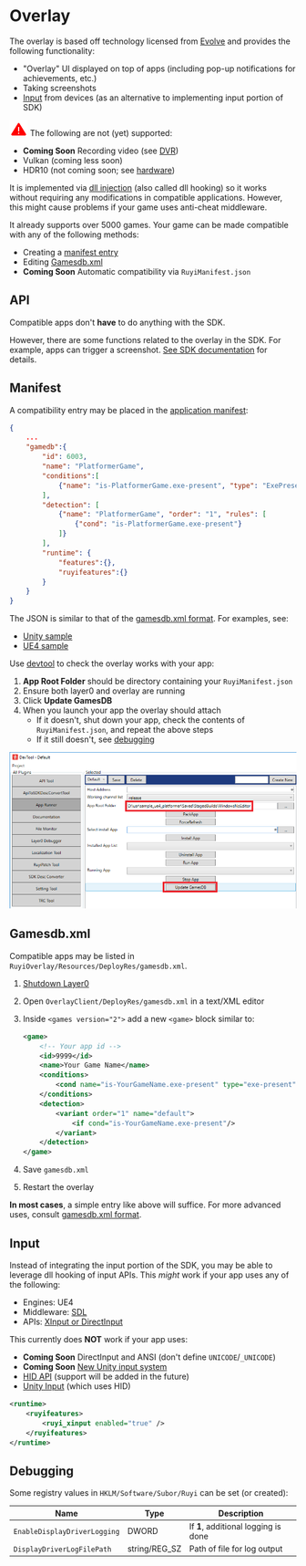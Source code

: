 # Overlay

The overlay is based off technology licensed from [Evolve](www.evolvehq.com) and provides the following functionality:  

* "Overlay" UI displayed on top of apps (including pop-up notifications for achievements, etc.)
* Taking screenshots
* [Input](#input) from devices (as an alternative to implementing input portion of SDK)

![](/docs/img/warning.png) The following are not (yet) supported:  

* __Coming Soon__ Recording video (see [DVR](dvr.md))
* Vulkan (coming less soon)
* HDR10 (not coming soon; see [hardware](hardware.md))

It is implemented via [dll injection](https://en.wikipedia.org/wiki/DLL_injection) (also called dll hooking) so it works without requiring any modifications in compatible applications.  However, this might cause problems if your game uses anti-cheat middleware.

It already supports over 5000 games.  Your game can be made compatible with any of the following methods:
- Creating a [manifest entry](#manifest)
- Editing [Gamesdb.xml](#gamesdb.xml)
- __Coming Soon__ Automatic compatibility via `RuyiManifest.json`

## API

Compatible apps don't __have__ to do anything with the SDK.

However, there are some functions related to the overlay in the SDK.  For example, apps can trigger a screenshot.  [See SDK documentation](https://subor.github.io/api/cs/en-US/html/609b22ad-556e-51d2-22a5-112ae52e4d9c.htm) for details.

## Manifest

A compatibility entry may be placed in the [application manifest](app_metadata.md):

```json
{
    ...
    "gamedb":{
        "id": 6003,
        "name": "PlatformerGame",
        "conditions":[
            {"name": "is-PlatformerGame.exe-present", "type": "ExePresent", "additionalArg": "PlatformerGame.exe"}
        ],
        "detection": [
            {"name": "PlatformerGame", "order": "1", "rules": [
                {"cond": "is-PlatformerGame.exe-present"}
            ]}
        ],
        "runtime": {
            "features":{},
            "ruyifeatures":{}
        }
    }
}
```

The JSON is similar to that of the [gamesdb.xml format](gamesdb_format.md).  For examples, see:  

- [Unity sample](https://github.com/subor/sample_unity_space_shooter/blob/master/Pack/RuyiManifest.json)
- [UE4 sample](https://github.com/subor/sample_ue4_platformer/blob/master/Pack/RuyiManifest.json)

Use [devtool](devtool) to check the overlay works with your app:

1. __App Root Folder__ should be directory containing your `RuyiManifest.json`
1. Ensure both layer0 and overlay are running
1. Click __Update GamesDB__
1. When you launch your app the overlay should attach
    - If it doesn't, shut down your app, check the contents of `RuyiManifest.json`, and repeat the above steps
    - If it still doesn't, see [debugging](#debugging)

![](/docs/img/devtool_update_gamesdb.png)


## Gamesdb.xml

Compatible apps may be listed in `RuyiOverlay/Resources/DeployRes/gamesdb.xml`.

1. [Shutdown Layer0](layer0.md)
1. Open `OverlayClient/DeployRes/gamesdb.xml` in a text/XML editor
1. Inside `<games version="2">` add a new `<game>` block similar to:

    ```xml
    <game>
        <!-- Your app id -->
        <id>9999</id> 
        <name>Your Game Name</name>
        <conditions>
            <cond name="is-YourGameName.exe-present" type="exe-present" exe="YourGameName.exe"/>
        </conditions>
        <detection>
            <variant order="1" name="default">
                <if cond="is-YourGameName.exe-present"/>
            </variant>
        </detection>
    </game>
    ```

1. Save `gamesdb.xml`
1. Restart the overlay

__In most cases__, a simple entry like above will suffice.  For more advanced uses, consult [gamesdb.xml format](gamesdb_format.md).

## Input

Instead of integrating the input portion of the SDK, you may be able to leverage dll hooking of input APIs.  This _might_ work if your app uses any of the following:

- Engines: UE4
- Middleware: [SDL](http://libsdl.org/)
- APIs: [XInput or DirectInput](https://docs.microsoft.com/en-us/windows/desktop/xinput/xinput-and-directinput)

This currently does __NOT__ work if your app uses:
- __Coming Soon__ DirectInput and ANSI (don't define `UNICODE`/`_UNICODE`)
- __Coming Soon__ [New Unity input system](https://github.com/Unity-Technologies/InputSystem)
- [HID API](https://docs.microsoft.com/en-us/windows-hardware/drivers/hid/introduction-to-hid-concepts) (support will be added in the future)
- [Unity Input](https://docs.unity3d.com/ScriptReference/Input.html) (which uses HID)


```xml
<runtime>
    <ruyifeatures>
        <ruyi_xinput enabled="true" />
    </ruyifeatures>
</runtime>
```

## Debugging

Some registry values in `HKLM/Software/Subor/Ruyi` can be set (or created):

| Name | Type | Description
|-|-|-
| `EnableDisplayDriverLogging` | DWORD | If __1__, additional logging is done
| `DisplayDriverLogFilePath` | string/REG_SZ | Path of file for log output
